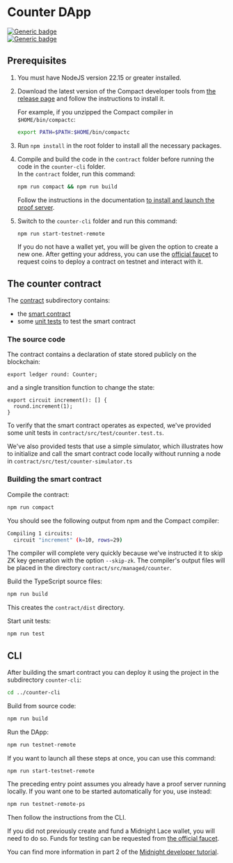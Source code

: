 # Counter DApp

[![Generic badge](https://img.shields.io/badge/Compact%20Compiler-0.25.0-1abc9c.svg)](https://shields.io/)  
[![Generic badge](https://img.shields.io/badge/TypeScript-5.8.3-blue.svg)](https://shields.io/)

## Prerequisites

1. You must have NodeJS version 22.15 or greater installed.
2. Download the latest version of the Compact developer tools from [the release page](https://docs.midnight.network/relnotes/compact-tools) and follow the instructions to install it.

   For example, if you unzipped the Compact compiler in `$HOME/bin/compactc`:

   ```sh
   export PATH=$PATH:$HOME/bin/compactc
   ```

3. Run `npm install` in the root folder to install all the necessary packages.
4. Compile and build the code in the `contract` folder before running the code in the `counter-cli` folder.  
   In the `contract` folder, run this command:

   ```sh
   npm run compact && npm run build
   ```

   Follow the instructions in the documentation [to install and launch the proof server](https://docs.midnight.network/develop/tutorial/using/proof-server).

5. Switch to the `counter-cli` folder and run this command:

   ```sh
   npm run start-testnet-remote
   ```

   If you do not have a wallet yet, you will be given the option to create a new one. After getting your address, you can use the [official faucet](https://faucet.testnet-02.midnight.network/) to request coins to deploy a contract on testnet and interact with it.

## The counter contract

The [contract](contract) subdirectory contains:

- the [smart contract](contract/src/counter.compact)
- some [unit tests](contract/src/test/counter.test.ts) to test the smart contract

### The source code

The contract contains a declaration of state stored publicly on the blockchain:

```compact
export ledger round: Counter;
```

and a single transition function to change the state:

```compact
export circuit increment(): [] {
  round.increment(1);
}
```

To verify that the smart contract operates as expected,
we've provided some unit tests in `contract/src/test/counter.test.ts`.

We've also provided tests that use a simple simulator, which illustrates
how to initialize and call the smart contract code locally without running a node in `contract/src/test/counter-simulator.ts`

### Building the smart contract

Compile the contract:

```sh
npm run compact
```

You should see the following output from npm and the Compact compiler:

```sh
Compiling 1 circuits:
  circuit "increment" (k=10, rows=29)
```

The compiler will complete very quickly because we've instructed it to skip ZK key generation with the option `--skip-zk`. The compiler's output files will be placed in the directory `contract/src/managed/counter`.

Build the TypeScript source files:

```sh
npm run build
```

This creates the `contract/dist` directory.

Start unit tests:

```sh
npm run test
```

## CLI

After building the smart contract you can deploy it using the project in the subdirectory `counter-cli`:

```sh
cd ../counter-cli
```

Build from source code:

```sh
npm run build
```

Run the DApp:

```sh
npm run testnet-remote
```

If you want to launch all these steps at once, you can use this command:

```sh
npm run start-testnet-remote
```

The preceding entry point assumes you already have a proof server running locally.
If you want one to be started automatically for you, use instead:

```sh
npm run testnet-remote-ps
```

Then follow the instructions from the CLI.

If you did not previously create and fund a Midnight Lace wallet, you will need to do so. Funds for testing can be requested from [the official faucet](https://midnight.network/test-faucet).

You can find more information in part 2 of the [Midnight developer tutorial](https://docs.midnight.network/develop/tutorial/building).
